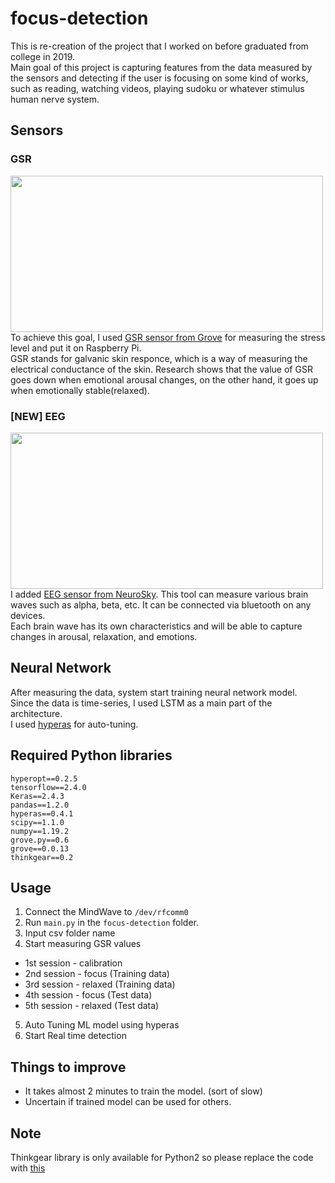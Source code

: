 # focus-detection  
This is re-creation of the project that I worked on before graduated from college in 2019.  
Main goal of this project is capturing features from the data measured by the sensors and detecting if the user is focusing on some kind of works, such as reading, watching videos, playing sudoku or whatever stimulus human nerve system.  
## Sensors
### GSR
<img src="https://user-images.githubusercontent.com/33390452/130960335-2aeb0d29-f083-4633-b283-fc15a75a20e0.jpg" width="500" height="250"></img>  
To achieve this goal, I used [GSR sensor from Grove](https://wiki.seeedstudio.com/Grove-GSR_Sensor/) for measuring the stress level and put it on Raspberry Pi.  
GSR stands for galvanic skin responce, which is a way of measuring the electrical conductance of the skin. Research shows that the value of GSR goes down when emotional arousal changes, on the other hand, it goes up when emotionally stable(relaxed).  
### [NEW] EEG     
<img src="https://user-images.githubusercontent.com/33390452/130960330-a60ab3f9-69c9-4209-8706-e8d922aa12df.jpg" width="500" height="250"></img>  
I added [EEG sensor from NeuroSky](https://store.neurosky.com/pages/mindwave). This tool can measure various brain waves such as alpha, beta, etc. It can be connected via bluetooth on any devices.   
Each brain wave has its own characteristics and will be able to capture changes in arousal, relaxation, and emotions.
## Neural Network 
After measuring the data, system start training neural network model.  
Since the data is time-series, I used LSTM as a main part of the architecture.  
I used [hyperas](https://github.com/maxpumperla/hyperas) for auto-tuning.
## Required Python libraries 
```
hyperopt==0.2.5
tensorflow==2.4.0
Keras==2.4.3
pandas==1.2.0
hyperas==0.4.1
scipy==1.1.0
numpy==1.19.2
grove.py==0.6
grove==0.0.13
thinkgear==0.2
```
## Usage
1. Connect the MindWave to `/dev/rfcomm0`
2. Run `main.py` in the `focus-detection` folder.
3. Input csv folder name
4. Start measuring GSR values
  * 1st session - calibration
  * 2nd session - focus (Training data)
  * 3rd session - relaxed (Training data)
  * 4th session - focus (Test data)
  * 5th session - relaxed (Test data)
5. Auto Tuning ML model using hyperas
6. Start Real time detection
## Things to improve
- It takes almost 2 minutes to train the model. (sort of slow)
- Uncertain if trained model can be used for others.
## Note
Thinkgear library is only available for Python2 so please replace the code with [this](https://github.com/groner/pythinkgear/pull/4/commits/2c13093b878dd8c7bb071ecc7f5e956de4e72d9d)

